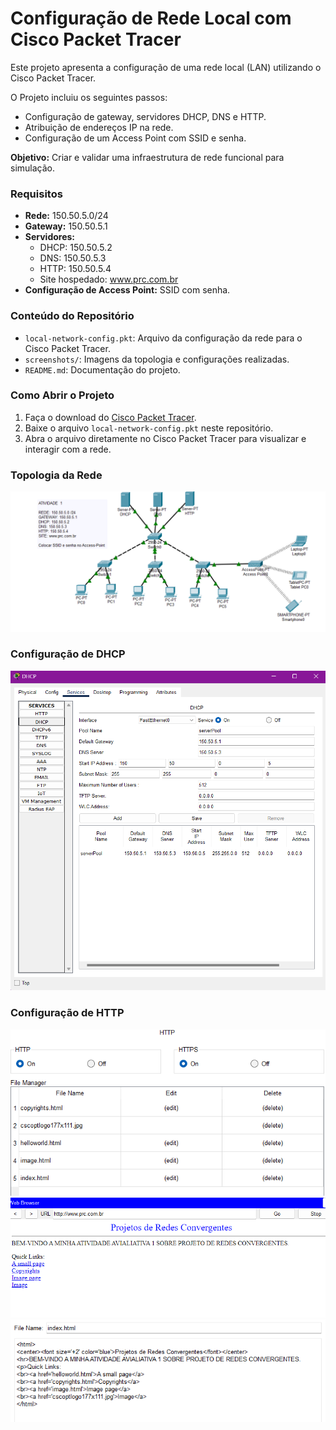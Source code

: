 # Configuração de Rede Local com Cisco Packet Tracer

Este projeto apresenta a configuração de uma rede local (LAN) utilizando o Cisco Packet Tracer.  

O Projeto incluiu os seguintes passos:  
- Configuração de gateway, servidores DHCP, DNS e HTTP.  
- Atribuição de endereços IP na rede.  
- Configuração de um Access Point com SSID e senha.  

**Objetivo:** Criar e validar uma infraestrutura de rede funcional para simulação.

### Requisitos
- **Rede:** 150.50.5.0/24  
- **Gateway:** 150.50.5.1  
- **Servidores:**  
  - DHCP: 150.50.5.2  
  - DNS: 150.50.5.3  
  - HTTP: 150.50.5.4  
  - Site hospedado: www.prc.com.br  
- **Configuração de Access Point:** SSID com senha.

### Conteúdo do Repositório
- `local-network-config.pkt`: Arquivo da configuração da rede para o Cisco Packet Tracer.  
- `screenshots/`: Imagens da topologia e configurações realizadas.  
- `README.md`: Documentação do projeto.  

### Como Abrir o Projeto
1. Faça o download do [Cisco Packet Tracer](https://www.netacad.com/pt-br/courses/packet-tracer).  
2. Baixe o arquivo `local-network-config.pkt` neste repositório.  
3. Abra o arquivo diretamente no Cisco Packet Tracer para visualizar e interagir com a rede.  

### Topologia da Rede
![screenshots/Topologia-da-Rede.png](https://github.com/mari-ww/local-network-cisco-packet-tracer/blob/main/screenshots/Topologia%20da%20Rede.png)

### Configuração de DHCP
![screenshots/Configuração-de-DHCP.png](https://github.com/mari-ww/local-network-cisco-packet-tracer/blob/main/screenshots/Configura%C3%A7%C3%A3o%20de%20DHCP.png)

### Configuração de HTTP
![screenshots/Configuração-de-HTTP_1.png](https://github.com/mari-ww/local-network-cisco-packet-tracer/blob/main/screenshots/Configura%C3%A7%C3%A3o%20de%20HTTP_1.png)
![screenshots/Configuração-de-HTTP_2.png](https://github.com/mari-ww/local-network-cisco-packet-tracer/blob/main/screenshots/Configura%C3%A7%C3%A3o%20de%20HTTP_2.png)
![screenshots/Configuração-de-HTTP_3.png](https://github.com/mari-ww/local-network-cisco-packet-tracer/blob/main/screenshots/Configura%C3%A7%C3%A3o%20de%20HTTP_3.png)

